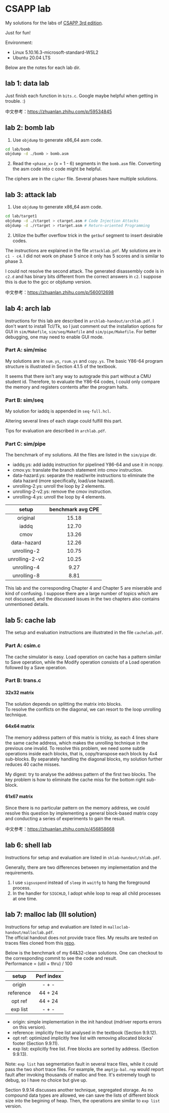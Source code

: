 # CSAPP lab

My solutions for the labs of [CSAPP 3rd edition](http://csapp.cs.cmu.edu/3e/labs.html).

Just for fun!

Environment: 
- Linux 5.10.16.3-microsoft-standard-WSL2
- Ubuntu 20.04 LTS

Below are the notes for each lab dir.

## lab 1: data lab
Just finish each function in `bits.c`. 
Google maybe helpful when getting in trouble. :)

中文参考：https://zhuanlan.zhihu.com/p/59534845

## lab 2: bomb lab
1. Use `objdump` to generate x86_64 asm code. 
```bash
cd lab/bomb
objdump -d ./bomb > bomb.asm
```

2. Read the `<phase_x>` (x = 1 - 6) segments in the `bomb.asm` file. Converting the asm code into c code might be helpful.

The ciphers are in the `cipher` file. Several phases have multiple solutions.

## lab 3: attack lab
1. Use `objdump` to generate x86_64 asm code.
```bash
cd lab/target1
objdump -d ./ctarget > ctarget.asm # Code Injection Attacks
objdump -d ./rtarget > rtarget.asm # Return-oriented Programming
```

2. Utilize the buffer overflow trick  in the `getbuf` segment to insert desirable codes. 

The instructions are explained in the file `attacklab.pdf`.
My solutions are in `c1 - c4`. I did not work on phase 5 since it only has 5 scores and is similar to phase 3. 

I could not resolve the second attack. The generated disassembly code is in `c2.d` and has binary bits different from the correct answers in `c2`. I suppose this is due to the gcc or objdump version.

中文参考：https://zhuanlan.zhihu.com/p/560012698

## lab 4: arch lab
Instructions for this lab are described in `archlab-handout/archlab.pdf`.
I don't want to install Tcl/Tk, so I just comment out the installation options for GUI in `sim/Makefile`, `sim/seq/Makefile` and `sim/pipe/Makefile`. For better debugging, one may need to enable GUI mode.

### Part A: sim/misc
My solutions are in `sum.ys`, `rsum.ys` and `copy.ys`.
The basic Y86-64 program structure is illustrated in Section 4.1.5 of the textbook.

It seems that there isn't any way to autograde this part without a CMU student id.
Therefore, to evaluate the Y86-64 codes, I could only compare the memory and registers contents after the program halts.

### Part B: sim/seq
My solution for iaddq is appended in `seq-full.hcl`.

Altering several lines of each stage could fulfill this part.

Tips for evaluation are described in `archlab.pdf`.

### Part C: sim/pipe
The benchmark of my solutions. All the files are listed in the `sim/pipe` dir.
- iaddq.ys: add iaddq instruction for pipelined Y86-64 and use it in ncopy.
- cmov.ys: translate the branch statement into cmov instruction.
- data-hazard.ys: separate the read/write instructions to eliminate the data hazard (more specifically, load/use hazard).
- unrolling-2.ys: unroll the loop by 2 elements.
- unrolling-2-v2.ys: remove the cmov instruction.
- unrolling-4.ys: unroll the loop by 4 elements.

|  setup      | benchmark avg CPE |
| :-------:   | :---------------: |
|  original   |    15.18          |
|  iaddq      |    12.70          |
|  cmov       |    13.26          |
| data-hazard |    12.26          |
| unrolling-2 |    10.75          |
| unrolling-2-v2 | 10.25          |
| unrolling-4 |     9.27          |
| unrolling-8 |     8.81          |

This lab and the corresponding Chapter 4 and Chapter 5 are miserable and kind of confusing.
I suppose there are a large number of topics which are not discussed, and the discussed issues in the two chapters also contains unmentioned details.


## lab 5: cache lab
The setup and evaluation instructions are illustrated in the file `cachelab.pdf`.

### Part A: csim.c
The cache simulator is easy. Load operation on cache has a pattern similar to Save operation, while the Modify operation consists of a Load operation followed by a Save operation.

### Part B: trans.c
#### 32x32 matrix  
The solution depends on splitting the matrix into blocks.  
To resolve the conflicts on the diagonal, we can resort to the loop unrolling technique.

#### 64x64 matrix
The memory address pattern of this matrix is tricky, as each 4 lines share the same cache address, which makes the unrolling technique in the previous one invalid.
To resolve this problem, we need some subtle operations inside each blocks, that is, copy/transpose each block by 4x4 sub-blocks.
By separately handling the diagonal blocks, my solution further reduces 40 cache misses. 

My digest: try to analyse the address pattern of the first two blocks. The key problem is how to eliminate the cache miss for the bottom right sub-block.

#### 61x67 matrix
Since there is no particular pattern on the memory address, we could resolve this question by implementing a general block-based matrix copy and conducting a series of experiments to gain the result.

中文参考：https://zhuanlan.zhihu.com/p/456858668


## lab 6: shell lab
Instructions for setup and evaluation are listed in `shlab-handout/shlab.pdf`.

Generally, there are two differences between my implementation and the requirements.
1. I use `sigsuspend` instead of `sleep` in `waitfg` to hang the foreground process.
2. In the handler for `SIGCHLD`, I adopt while loop to reap all child processes at one time.

## lab 7: malloc lab (Ill solution)
Instructions for setup and evaluation are listed in `malloclab-handout/malloclab.pdf`.  
The official handout does not provide trace files. My results are tested on traces files cloned from this [repo](https://github.com/Deconx/CSAPP-Lab/tree/master/initial_labs/08_Malloc%20Lab/traces).

Below is the benchmark of my 64&32-clean solutions. One can checkout to the corresponding commit to see the code and result.  
Performance = (util + thru) / 100

|  setup      | Perf index |
| :-----:     | :--------: |
|  origin     |  -  + -    |
|  reference  |  44 + 24   |
|  opt ref    |  44 + 24   |
|  exp list   |  -  + -    |

- origin: simple implementation in the init handout (mdriver reports errors on this version).
- reference: implicitly free list analysed in the textbook (Section 9.9.12).
- opt ref: optimized implicitly free list with removing allocated blocks' footer (Section 9.9.11).
- exp list: explicitly free list. Free blocks are sorted by address. (Section 9.9.13).

Note: `exp list` has segmentation fault in several trace files, while it could pass the two short trace files. 
For example, the `amptjp-bal.rep` would report fault after invoking thousands of malloc and free. It's extremely tough to debug, so I have no choice but give up.

Section 9.9.14 discusses another technique, segregated storage. As no compound data types are allowed, we can save the lists of different block size into the begining of heap. Then, the operations are similar to `exp list` version.
